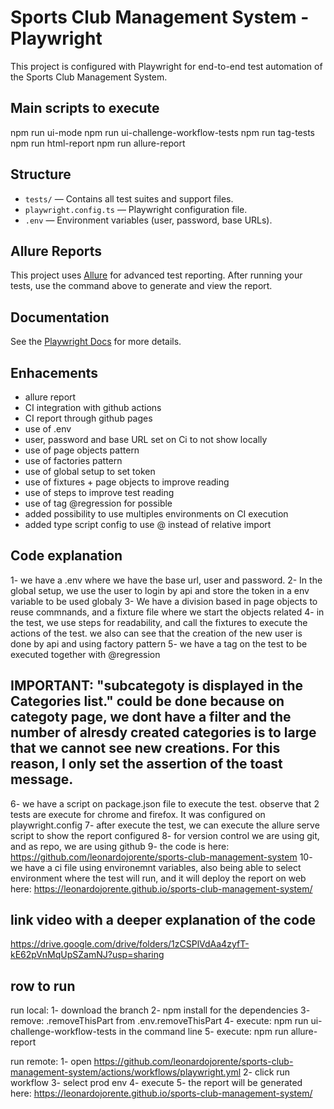 
# Sports Club Management System - Playwright

This project is configured with Playwright for end-to-end test automation of the Sports Club Management System.

## Main scripts to execute

npm run ui-mode
npm run ui-challenge-workflow-tests
npm run tag-tests
npm run html-report
npm run allure-report

## Structure
- `tests/` — Contains all test suites and support files.
- `playwright.config.ts` — Playwright configuration file.
- `.env` — Environment variables (user, password, base URLs).

## Allure Reports
This project uses [Allure](https://docs.qameta.io/allure/) for advanced test reporting. After running your tests, use the command above to generate and view the report.

## Documentation
See the [Playwright Docs](https://playwright.dev/docs/intro) for more details.

## Enhacements
- allure report
- CI integration with github actions
- CI report through github pages 
- use of .env
- user, password and base URL set on Ci to not show locally
- use of page objects pattern
- use of factories pattern
- use of global setup to set token
- use of fixtures + page objects to improve reading
- use of steps to improve test reading
- use of tag @regression for possible
- added possibility to use multiples environments on CI execution
- added type script config to use @ instead of relative import

## Code explanation
1- we have a .env where we have the base url, user and password.
2- In the global setup, we use the user to login by api and store the token in a env variable to be used globaly
3- We have a division based in page objects to reuse commnands, and a fixture file where we start the objects related
4- in the test, we use steps for readability, and call the fixtures to execute the actions of the test. we also can see that the creation of the new user is done by api and using factory pattern
5- we have a tag on the test to be executed together with @regression

## IMPORTANT: "subcategoty is displayed in the Categories list." could be done because on categoty page, we dont have a filter and the number of alresdy created categories is to large that we cannot see new creations. For this reason, I only set the assertion of the toast message.

6- we have a script on package.json file to execute the test. observe that 2 tests are execute for chrome and firefox. It was configured on playwright.config
7- after execute the test, we can execute the allure serve script to show the report configured
8- for version control we are using git, and as repo, we are using github
9- the code is here: https://github.com/leonardojorente/sports-club-management-system
10- we have a ci file using environemnt variables, also being able to select environment where the test will run, and it will deploy the report on web here: https://leonardojorente.github.io/sports-club-management-system/

## link video with a deeper explanation of the code
https://drive.google.com/drive/folders/1zCSPlVdAa4zyfT-kE62pVnMqUpSZamNJ?usp=sharing

## row to run
run local:
1- download the branch
2- npm install for the dependencies
3- remove: .removeThisPart from .env.removeThisPart
4- execute: npm run ui-challenge-workflow-tests in the command line
5- execute: npm run allure-report

run remote:
1- open https://github.com/leonardojorente/sports-club-management-system/actions/workflows/playwright.yml
2- click run workflow
3- select prod env
4- execute
5- the report will be generated here: https://leonardojorente.github.io/sports-club-management-system/





